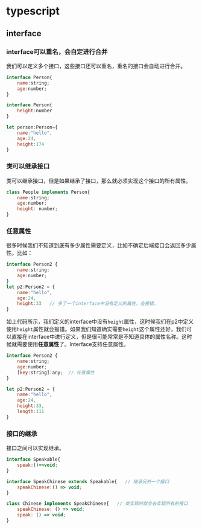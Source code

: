 # typescript



## interface




### interface可以重名，会自定进行合并
我们可以定义多个接口，这些接口还可以重名，重名的接口会自动进行合并。
```js
interface Person{
    name:string;
    age:number;
}

interface Person{
    height:number
}

let person:Person={
    name:"hello",
    age:24,
    height:174
}
```

### 类可以继承接口
类可以继承接口，但是如果继承了接口，那么就必须实现这个接口的所有属性。
```js
class People implements Person{
    name:string;
    age:number;
    height: number;
}
```

### 任意属性
很多时候我们不知道到底有多少属性需要定义，比如不确定后端接口会返回多少属性。比如：
```js
interface Person2 {
    name:string;
    age:number;
}
let p2:Person2 = {
    name:"hello",
    age:24,
    height:33   // 多了一个interface中没有定义的属性，会报错。
}
```
如上代码所示，我们定义的interface中没有`height`属性，这时候我们在p2中定义使用`height`属性就会报错。如果我们知道确实需要`height`这个属性还好，我们可以直接在interface中进行定义，但是很可能常常是不知道具体的属性名称。这时候就需要使用**任意属性**了。Interface支持任意属性。
```js
interface Person2 {
    name:string;
    age:number;
    [key:string]:any;  // 任意属性
}

let p2:Person2 = {
    name:"hello",
    age:24,
    height:33,
    length:111
}

```

### 接口的继承
接口之间可以实现继承。
```js
interface Speakable{
    speak:()=>void;
}

interface SpeakChinese extends Speakable{   // 继承另外一个接口
    speakChinese:() => void;
}

class Chinese implements SpeakChinese{   // 类实现时就会去实现所有的接口
    speakChinese: () => void;
    speak: () => void;
}
```